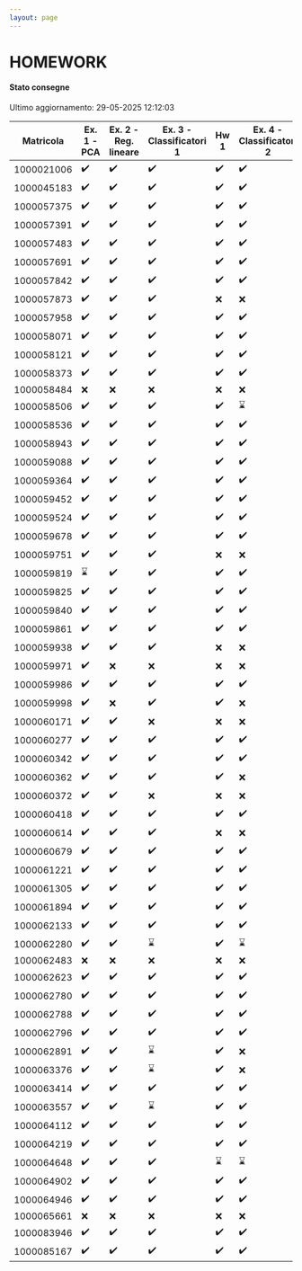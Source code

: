 ```yaml
---
layout: page
---
```


# HOMEWORK

#### Stato consegne

Ultimo aggiornamento: 29-05-2025 12:12:03

| Matricola | Ex. 1 - PCA|Ex. 2 - Reg. lineare|Ex. 3 - Classificatori 1|Hw 1|Ex. 4 - Classificatori 2|Hw 2|Ex. 5 - Clustering|Ex. 6 - Ensemble|Ex. 7 - Reti neurali |
| --- | ---|---|---|---|---|---|---|---|--- |
| 1000021006 |:heavy_check_mark:|:heavy_check_mark:|:heavy_check_mark:|:heavy_check_mark:|:heavy_check_mark:|:x:|:x:|:x:|:x:|
| 1000045183 |:heavy_check_mark:|:heavy_check_mark:|:heavy_check_mark:|:heavy_check_mark:|:heavy_check_mark:|:heavy_check_mark:|:heavy_check_mark:|:heavy_check_mark:|:heavy_check_mark:|
| 1000057375 |:heavy_check_mark:|:heavy_check_mark:|:heavy_check_mark:|:heavy_check_mark:|:heavy_check_mark:|:heavy_check_mark:|:heavy_check_mark:|:heavy_check_mark:|:heavy_check_mark:|
| 1000057391 |:heavy_check_mark:|:heavy_check_mark:|:heavy_check_mark:|:heavy_check_mark:|:heavy_check_mark:|:heavy_check_mark:|:heavy_check_mark:|:x:|:x:|
| 1000057483 |:heavy_check_mark:|:heavy_check_mark:|:heavy_check_mark:|:heavy_check_mark:|:heavy_check_mark:|:heavy_check_mark:|:heavy_check_mark:|:heavy_check_mark:|:x:|
| 1000057691 |:heavy_check_mark:|:heavy_check_mark:|:heavy_check_mark:|:heavy_check_mark:|:heavy_check_mark:|:heavy_check_mark:|:heavy_check_mark:|:heavy_check_mark:|:heavy_check_mark:|
| 1000057842 |:heavy_check_mark:|:heavy_check_mark:|:heavy_check_mark:|:heavy_check_mark:|:heavy_check_mark:|:heavy_check_mark:|:heavy_check_mark:|:heavy_check_mark:|:heavy_check_mark:|
| 1000057873 |:heavy_check_mark:|:heavy_check_mark:|:heavy_check_mark:|:x:|:x:|:x:|:x:|:x:|:x:|
| 1000057958 |:heavy_check_mark:|:heavy_check_mark:|:heavy_check_mark:|:heavy_check_mark:|:heavy_check_mark:|:heavy_check_mark:|:heavy_check_mark:|:heavy_check_mark:|:heavy_check_mark:|
| 1000058071 |:heavy_check_mark:|:heavy_check_mark:|:heavy_check_mark:|:heavy_check_mark:|:heavy_check_mark:|:heavy_check_mark:|:heavy_check_mark:|:heavy_check_mark:|:heavy_check_mark:|
| 1000058121 |:heavy_check_mark:|:heavy_check_mark:|:heavy_check_mark:|:heavy_check_mark:|:heavy_check_mark:|:heavy_check_mark:|:heavy_check_mark:|:heavy_check_mark:|:heavy_check_mark:|
| 1000058373 |:heavy_check_mark:|:heavy_check_mark:|:heavy_check_mark:|:heavy_check_mark:|:heavy_check_mark:|:heavy_check_mark:|:heavy_check_mark:|:heavy_check_mark:|:heavy_check_mark:|
| 1000058484 |:x:|:x:|:x:|:x:|:x:|:x:|:x:|:x:|:x:|
| 1000058506 |:heavy_check_mark:|:heavy_check_mark:|:heavy_check_mark:|:heavy_check_mark:|:hourglass:|:heavy_check_mark:|:heavy_check_mark:|:x:|:heavy_check_mark:|
| 1000058536 |:heavy_check_mark:|:heavy_check_mark:|:heavy_check_mark:|:heavy_check_mark:|:heavy_check_mark:|:heavy_check_mark:|:heavy_check_mark:|:heavy_check_mark:|:heavy_check_mark:|
| 1000058943 |:heavy_check_mark:|:heavy_check_mark:|:heavy_check_mark:|:heavy_check_mark:|:heavy_check_mark:|:heavy_check_mark:|:x:|:heavy_check_mark:|:heavy_check_mark:|
| 1000059088 |:heavy_check_mark:|:heavy_check_mark:|:heavy_check_mark:|:heavy_check_mark:|:heavy_check_mark:|:heavy_check_mark:|:heavy_check_mark:|:hourglass:|:x:|
| 1000059364 |:heavy_check_mark:|:heavy_check_mark:|:heavy_check_mark:|:heavy_check_mark:|:heavy_check_mark:|:heavy_check_mark:|:heavy_check_mark:|:heavy_check_mark:|:heavy_check_mark:|
| 1000059452 |:heavy_check_mark:|:heavy_check_mark:|:heavy_check_mark:|:heavy_check_mark:|:heavy_check_mark:|:heavy_check_mark:|:heavy_check_mark:|:heavy_check_mark:|:heavy_check_mark:|
| 1000059524 |:heavy_check_mark:|:heavy_check_mark:|:heavy_check_mark:|:heavy_check_mark:|:heavy_check_mark:|:heavy_check_mark:|:heavy_check_mark:|:heavy_check_mark:|:heavy_check_mark:|
| 1000059678 |:heavy_check_mark:|:heavy_check_mark:|:heavy_check_mark:|:heavy_check_mark:|:heavy_check_mark:|:heavy_check_mark:|:heavy_check_mark:|:heavy_check_mark:|:heavy_check_mark:|
| 1000059751 |:heavy_check_mark:|:heavy_check_mark:|:heavy_check_mark:|:x:|:x:|:x:|:x:|:x:|:x:|
| 1000059819 |:hourglass:|:heavy_check_mark:|:heavy_check_mark:|:heavy_check_mark:|:heavy_check_mark:|:heavy_check_mark:|:heavy_check_mark:|:heavy_check_mark:|:heavy_check_mark:|
| 1000059825 |:heavy_check_mark:|:heavy_check_mark:|:heavy_check_mark:|:heavy_check_mark:|:heavy_check_mark:|:heavy_check_mark:|:heavy_check_mark:|:heavy_check_mark:|:heavy_check_mark:|
| 1000059840 |:heavy_check_mark:|:heavy_check_mark:|:heavy_check_mark:|:heavy_check_mark:|:heavy_check_mark:|:heavy_check_mark:|:heavy_check_mark:|:heavy_check_mark:|:heavy_check_mark:|
| 1000059861 |:heavy_check_mark:|:heavy_check_mark:|:heavy_check_mark:|:heavy_check_mark:|:heavy_check_mark:|:heavy_check_mark:|:heavy_check_mark:|:heavy_check_mark:|:heavy_check_mark:|
| 1000059938 |:heavy_check_mark:|:heavy_check_mark:|:heavy_check_mark:|:x:|:x:|:x:|:x:|:x:|:x:|
| 1000059971 |:heavy_check_mark:|:x:|:x:|:x:|:x:|:x:|:x:|:x:|:x:|
| 1000059986 |:heavy_check_mark:|:heavy_check_mark:|:heavy_check_mark:|:heavy_check_mark:|:heavy_check_mark:|:heavy_check_mark:|:heavy_check_mark:|:heavy_check_mark:|:x:|
| 1000059998 |:heavy_check_mark:|:x:|:heavy_check_mark:|:heavy_check_mark:|:x:|:heavy_check_mark:|:x:|:x:|:heavy_check_mark:|
| 1000060171 |:heavy_check_mark:|:heavy_check_mark:|:x:|:x:|:x:|:x:|:x:|:x:|:x:|
| 1000060277 |:heavy_check_mark:|:heavy_check_mark:|:heavy_check_mark:|:heavy_check_mark:|:heavy_check_mark:|:heavy_check_mark:|:heavy_check_mark:|:heavy_check_mark:|:heavy_check_mark:|
| 1000060342 |:heavy_check_mark:|:heavy_check_mark:|:heavy_check_mark:|:heavy_check_mark:|:heavy_check_mark:|:heavy_check_mark:|:heavy_check_mark:|:heavy_check_mark:|:heavy_check_mark:|
| 1000060362 |:heavy_check_mark:|:heavy_check_mark:|:heavy_check_mark:|:heavy_check_mark:|:x:|:heavy_check_mark:|:x:|:x:|:x:|
| 1000060372 |:heavy_check_mark:|:heavy_check_mark:|:x:|:x:|:x:|:x:|:x:|:x:|:x:|
| 1000060418 |:heavy_check_mark:|:heavy_check_mark:|:heavy_check_mark:|:heavy_check_mark:|:heavy_check_mark:|:heavy_check_mark:|:heavy_check_mark:|:heavy_check_mark:|:heavy_check_mark:|
| 1000060614 |:heavy_check_mark:|:heavy_check_mark:|:heavy_check_mark:|:x:|:x:|:x:|:x:|:x:|:x:|
| 1000060679 |:heavy_check_mark:|:heavy_check_mark:|:heavy_check_mark:|:heavy_check_mark:|:heavy_check_mark:|:heavy_check_mark:|:heavy_check_mark:|:heavy_check_mark:|:x:|
| 1000061221 |:heavy_check_mark:|:heavy_check_mark:|:heavy_check_mark:|:heavy_check_mark:|:heavy_check_mark:|:heavy_check_mark:|:heavy_check_mark:|:heavy_check_mark:|:heavy_check_mark:|
| 1000061305 |:heavy_check_mark:|:heavy_check_mark:|:heavy_check_mark:|:heavy_check_mark:|:heavy_check_mark:|:heavy_check_mark:|:heavy_check_mark:|:heavy_check_mark:|:heavy_check_mark:|
| 1000061894 |:heavy_check_mark:|:heavy_check_mark:|:heavy_check_mark:|:heavy_check_mark:|:heavy_check_mark:|:heavy_check_mark:|:x:|:x:|:x:|
| 1000062133 |:heavy_check_mark:|:heavy_check_mark:|:heavy_check_mark:|:heavy_check_mark:|:heavy_check_mark:|:heavy_check_mark:|:heavy_check_mark:|:heavy_check_mark:|:heavy_check_mark:|
| 1000062280 |:heavy_check_mark:|:heavy_check_mark:|:hourglass:|:heavy_check_mark:|:hourglass:|:heavy_check_mark:|:heavy_check_mark:|:heavy_check_mark:|:x:|
| 1000062483 |:x:|:x:|:x:|:x:|:x:|:x:|:x:|:x:|:x:|
| 1000062623 |:heavy_check_mark:|:heavy_check_mark:|:heavy_check_mark:|:heavy_check_mark:|:heavy_check_mark:|:heavy_check_mark:|:heavy_check_mark:|:heavy_check_mark:|:heavy_check_mark:|
| 1000062780 |:heavy_check_mark:|:heavy_check_mark:|:heavy_check_mark:|:heavy_check_mark:|:heavy_check_mark:|:heavy_check_mark:|:heavy_check_mark:|:heavy_check_mark:|:heavy_check_mark:|
| 1000062788 |:heavy_check_mark:|:heavy_check_mark:|:heavy_check_mark:|:heavy_check_mark:|:heavy_check_mark:|:heavy_check_mark:|:heavy_check_mark:|:heavy_check_mark:|:heavy_check_mark:|
| 1000062796 |:heavy_check_mark:|:heavy_check_mark:|:heavy_check_mark:|:heavy_check_mark:|:heavy_check_mark:|:heavy_check_mark:|:heavy_check_mark:|:heavy_check_mark:|:x:|
| 1000062891 |:heavy_check_mark:|:heavy_check_mark:|:hourglass:|:heavy_check_mark:|:x:|:heavy_check_mark:|:x:|:x:|:x:|
| 1000063376 |:heavy_check_mark:|:heavy_check_mark:|:hourglass:|:heavy_check_mark:|:x:|:heavy_check_mark:|:x:|:x:|:x:|
| 1000063414 |:heavy_check_mark:|:heavy_check_mark:|:heavy_check_mark:|:heavy_check_mark:|:heavy_check_mark:|:heavy_check_mark:|:heavy_check_mark:|:heavy_check_mark:|:heavy_check_mark:|
| 1000063557 |:heavy_check_mark:|:heavy_check_mark:|:hourglass:|:heavy_check_mark:|:heavy_check_mark:|:heavy_check_mark:|:x:|:x:|:x:|
| 1000064112 |:heavy_check_mark:|:heavy_check_mark:|:heavy_check_mark:|:heavy_check_mark:|:heavy_check_mark:|:heavy_check_mark:|:heavy_check_mark:|:x:|:x:|
| 1000064219 |:heavy_check_mark:|:heavy_check_mark:|:heavy_check_mark:|:heavy_check_mark:|:heavy_check_mark:|:heavy_check_mark:|:heavy_check_mark:|:heavy_check_mark:|:heavy_check_mark:|
| 1000064648 |:heavy_check_mark:|:heavy_check_mark:|:heavy_check_mark:|:hourglass:|:hourglass:|:hourglass:|:hourglass:|:hourglass:|:heavy_check_mark:|
| 1000064902 |:heavy_check_mark:|:heavy_check_mark:|:heavy_check_mark:|:heavy_check_mark:|:heavy_check_mark:|:heavy_check_mark:|:heavy_check_mark:|:heavy_check_mark:|:heavy_check_mark:|
| 1000064946 |:heavy_check_mark:|:heavy_check_mark:|:heavy_check_mark:|:heavy_check_mark:|:heavy_check_mark:|:heavy_check_mark:|:hourglass:|:heavy_check_mark:|:heavy_check_mark:|
| 1000065661 |:x:|:x:|:x:|:x:|:x:|:x:|:x:|:x:|:x:|
| 1000083946 |:heavy_check_mark:|:heavy_check_mark:|:heavy_check_mark:|:heavy_check_mark:|:heavy_check_mark:|:heavy_check_mark:|:heavy_check_mark:|:heavy_check_mark:|:x:|
| 1000085167 |:heavy_check_mark:|:heavy_check_mark:|:heavy_check_mark:|:heavy_check_mark:|:heavy_check_mark:|:heavy_check_mark:|:heavy_check_mark:|:heavy_check_mark:|:x:|
